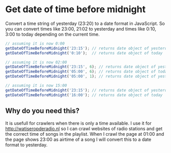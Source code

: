 Get date of time before midnight
================================

Convert a time string of yesterday (23:20) to a date format in JavaScript. So you can convert times like 23:00, 21:02 to yesterday and times like 0:10, 3:00 to today depending on the current time.

```js
// assuming it is now 0:00 
getDateOfTimeBeforeMidnight('23:15'); // returns date object of yesterday
getDateOfTimeBeforeMidnight('0:10');  // returns date object of today

// assuming it is now 02:00
getDateOfTimeBeforeMidnight('23:15', 6); // returns date object of yesterday
getDateOfTimeBeforeMidnight('05:00', 6); // returns date object of today
getDateOfTimeBeforeMidnight('05:00', 1); // returns date object of yesterday

// assuming it is now 15:00
getDateOfTimeBeforeMidnight('23:15'); // returns date object of yesterday
getDateOfTimeBeforeMidnight('16:00'); // returns date object of today
```


Why do you need this?
---------------------

It is usefull for crawlers when there is only a time available. I use it for http://watiseropderadio.nl so I can crawl websites of radio stations and get the correct time of songs in the playlist. When I crawl the page at 01:00 and the page shows 23:00 as airtime of a song I will convert this to a date format to yesterday.
